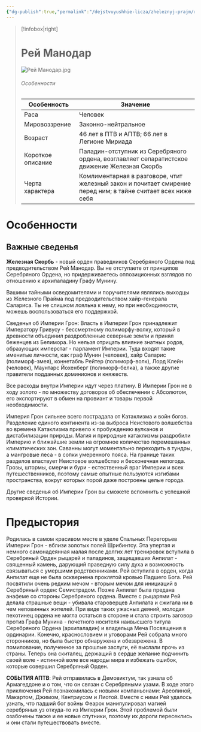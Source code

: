 ```yaml
---
{"dg-publish":true,"permalink":"/dejstvuyushhie-licza/zheleznyj-prajm/rej-manodar-ili-arni-manodar/","dgPassFrontmatter":true}
---
```


> [!infobox|right]
> # Рей Манодар
> ![Рей Манодар.jpg](/img/user/%D0%98%D0%B7%D0%BE%D0%B1%D1%80%D0%B0%D0%B6%D0%B5%D0%BD%D0%B8%D1%8F/%D0%A0%D0%B5%D0%B9%20%D0%9C%D0%B0%D0%BD%D0%BE%D0%B4%D0%B0%D1%80.jpg)
> ###### Особенности
> | Особенность | Значение |
> | ---- | ---- |
> | Раса |Человек|
> | Мировоззрение |Законно-нейтральное|
> | Возраст |46 лет в ПТВ и АПТВ; 66 лет в Легионе Мириада|
> | Короткое описание |Паладин-отступник из Серебряного ордена, возглавляет сепаратистское движение Железная Скорбь|
> | Черта характера |Комлиментарная в разговоре, чтит железный закон и почитает смирение перед ним; в тайне считает всех ниже себя|

# Особенности
## Важные сведенья
**Железная Скорбь** - новый орден праведников Серебряного Ордена под предводительством Рей Манодар. Вы не отступаете от принципов Серебряного Ордена, но придерживаетесь оппозиционных взглядов по отношению к архипаладину Графу Мунину.

Вашими тайными осведомителями и поручителями являлись выходцы из Железного Прайма под предводительством хайр-генерала Салариса. Ты не слишком лояльна к нему, но при необходимости, можешь воспользоваться его поддержкой.

Сведенья об Империи Грон:
Власть в Империи Грон принадлежит Императору Гривусу - бессмертному полиморфу-волку, который в древности объединил раздробленные северные земли и принял беженцев из Белимора.
Но нельзя отрицать влияние знатных родов, образующих имперстаг - парламент Империи. Туда входят такие именитые личности, как граф Мунин (человек), хайр Саларис (полиморф-змея), коннетабль Рейтер (полиморф-волк), Лорд Клейн (человек), Маунтарс Йохенберг (полиморф-белка), а также другие правители подданных доминионов и княжеств.

Все расходы внутри Империи идут через платину.
В Империи Грон не в ходу золото - по множеству договоров об обеспечении с Абсолютом, его экспортируют в обмен на провиант и товары первой необходимости.

Империя Грон сильнее всего пострадала от Катаклизма и войн богов. Разделение единого континента из-за выброса Неистового волшебства во времена Катаклизма привело к пробуждению вулканов и дистабилизации природы. Магия и природные катаклизмы раздробили Империю и ближайшие земли на огромное количество перемешанных климатических зон. Саванны могут моментально переходить в тундры, а мангровые леса - в сопки умеренного пояса. На границе таких разделов властвует Неистовое волшебство и бесконечная непогода.
Грозы, штормы, смерчи и бури - естественный враг Империи и всех путешественников, поэтому самые опытные пользуются изгибами пространства, вокруг которых порой даже построены целые города.

Другие сведенья об Империи Грон вы сможете вспомнить с успешной проверкой Истории.

# Предыстория
Родилась в самом красивом месте в уделе Стальных Перегорьев Империи Грон - вблизи золотых полей Шрибинтсу. Эта упертая  и немного самонадеянная малая после долгих лет тренировок вступила в Серебряный Орден рыцарей и паладинов, защищавших Анпилат - священный камень, дарующий праведную силу духа и возможность связываться с умершими родственниками. Рей вступила в орден, когда Анпилат еще не была осквернена проклятой кровью Падшего Бога. Рей посвятили очень редким мечом - вторым мечом для инициаций в Серебряный орден: Семистрадом. Позже Анпилат была предана анафеме со стороны Серебряного ордена. Вместе с рыцарями Рей делала страшные вещи - убивала староверцев Анпилата и сжигала ни в чем неповинных жителей. При виде таких ужасных деяний, молодая пехотинец ордена не могла остаться в стороне и стала строить заговор против Графа Мунина - почетного носителя наивысшего титула Серебряного Ордена (архипаладин) и владельца Меча Посвящения в ординарии. Конечно, краснословием и уговорами Рей собрала много сторонников, но была быстро обнаружена и обезврежена. В помилование, полученное за прошлые заслуги, её выслали прочь из страны. Теперь она скиталец, держащий в сердце желание подчинить своей воле - истинной воле все народы мира и избежать ошибок, которые совершил Серебряный Орден.

**СОБЫТИЯ АПТВ**:
Рей отправилась в Демовиктум, так узнала об Армагеддоне и о том, что он связан с Серебряными узами. В ходе этого приключения Рей познакомилась с новыми компаньонами: Ареолиной, Макартом, Джимом, Кентриусом и Лиотой. Вместе с ними Рей удалось узнать, что падший бог войны Феарох манипулировал магией серебряных уз откуда-то из Империи Грон. Этой проблемой были озабочены также и ее новые спутники, поэтому их дороги пересеклись и они стали путешествовать вместе.